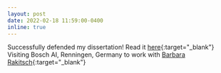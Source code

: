 ```yaml
---
layout: post
date: 2022-02-18 11:59:00-0400
inline: true
---
```

Successfully defended my dissertation! Read it [here](https://aaltodoc.aalto.fi/handle/123456789/112291){:target="\_blank"}
Visiting Bosch AI, Renningen, Germany to work with [Barbara Rakitsch](https://scholar.google.de/citations?user=5o957iUAAAAJ&hl=en){:target="\_blank"}

